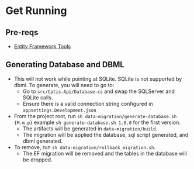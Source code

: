 # Get Running

## Pre-reqs
- [Entity Framework Tools](https://learn.microsoft.com/en-us/ef/core/cli/dotnet)

## Generating Database and DBML
- This will not work while pointing at SQLite.  SQLite is not supported by dbml.  To generate, you will need to go to:
  - Go to `src/Cptis.Api/Database.cs` and swap the SQLServer and SQLite calls.
  - Ensure there is a valid connection string configured in `appsettings.Development.json`
- From the project root, run `sh data-migration/generate-database.sh {M.m.p}` example `sh generate-database.sh 1.0.0` for the first version.
  - The artifacts will be generated in `data-migration/build`.
  - The migration will be applied the database, sql script generated, and dbml generated.
- To remove, run `sh data-migration/rollback_migration.sh`.
  - The EF migration will be removed and the tables in the database will be dropped.


